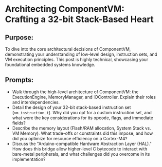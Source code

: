 # Architecting ComponentVM: Crafting a 32-bit Stack-Based Heart

## Purpose:
To dive into the core architectural decisions of ComponentVM, demonstrating your understanding of low-level design, instruction sets, and VM execution principles. This post is highly technical, showcasing your foundational embedded systems knowledge.

## Prompts:
* Walk through the high-level architecture of ComponentVM: the ExecutionEngine, MemoryManager, and IOController. Explain their roles and interdependencies.
* Detail the design of your 32-bit stack-based instruction set (`vm_instruction_t`). Why did you opt for a custom instruction set, and what were the key considerations for its opcode, flags, and immediate fields?
* Describe the memory layout (Flash/RAM allocation, System Stack vs. VM Memory). What trade-offs or constraints did this impose, and how did you optimize for resource efficiency on a Cortex-M4?
* Discuss the "Arduino-compatible Hardware Abstraction Layer (HAL)." How does this bridge allow higher-level C bytecode to interact with bare-metal peripherals, and what challenges did you overcome in its implementation?
